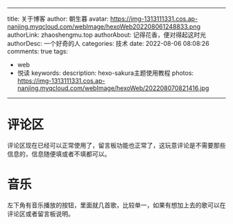 
---
title: 关于博客
author: 朝生暮
avatar: https://img-1313111331.cos.ap-nanjing.myqcloud.com/webImage/hexoWeb202208061248833.png
authorLink: zhaoshengmu.top
authorAbout: 记得花香，便对得起这时光
authorDesc: 一个好奇的人
categories: 技术
date: 2022-08-06 08:08:26
comments: true
tags:
- web
- 悦读
keywords: 
description: hexo-sakura主题使用教程
photos: https://img-1313111331.cos.ap-nanjing.myqcloud.com/webImage/hexoWeb/202208070821416.jpg
---

# 评论区

​	评论区现在已经可以正常使用了，留言板功能也正常了，这玩意评论是不需要那些信息的，信息随便填或者不填都可以。


# 音乐

​	左下角有音乐播放的按钮，里面就几首歌，比较单一，如果有想加上去的歌可以在评论区或者留言板说明。


